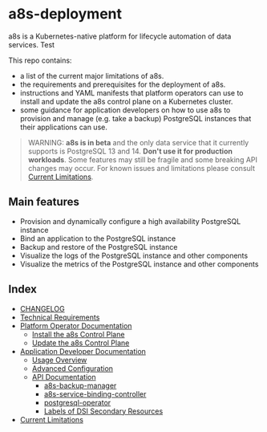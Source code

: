 # a8s-deployment

a8s is a Kubernetes-native platform for lifecycle automation of data services. Test

This repo contains:

- a list of the current major limitations of a8s.
- the requirements and prerequisites for the deployment of a8s.
- instructions and YAML manifests that platform operators can use to install and update the a8s
  control plane on a Kubernetes cluster.
- some guidance for application developers on how to use a8s to provision and manage (e.g. take a
backup) PostgreSQL instances that their applications can use.

> WARNING: **a8s is in beta** and the only data service that it currently supports is
PostgreSQL 13 and 14. **Don't use it for production workloads**. Some features may still be fragile
 and some breaking API changes may occur. For known issues and limitations please consult
[Current Limitations](docs/current_limitations.md).

## Main features

- Provision and dynamically configure a high availability PostgreSQL instance
- Bind an application to the PostgreSQL instance
- Backup and restore of the PostgreSQL instance
- Visualize the logs of the PostgreSQL instance and other components
- Visualize the metrics of the PostgreSQL instance and other components

## Index

- [CHANGELOG](CHANGELOG.md)
- [Technical Requirements](docs/technical_requirements.md)
- [Platform Operator Documentation](docs/platform-operators/README.md)
  - [Install the a8s Control Plane](/docs/platform-operators/installing_framework.md#/install-the-a8s-control-plane)
  - [Update the a8s Control Plane](/docs/platform-operators/updating_framework.md)
- [Application Developer Documentation](docs/application-developers/README.md)
  - [Usage Overview](docs/application-developers/usage_overview.md)
  - [Advanced Configuration](/docs/application-developers/advanced_configuration.md)
  - [API Documentation](/docs/application-developers/api-documentation/README.md)
    - [a8s-backup-manager](/docs/application-developers/api-documentation/a8s-backup-manager)
    - [a8s-service-binding-controller](/docs/application-developers/api-documentation/a8s-service-binding-controller)
    - [postgresql-operator](/docs/application-developers/api-documentation/postgresql-operator)
    - [Labels of DSI Secondary Resources](/docs/application-developers/api-documentation/labels_secondary_dsi_objects.md)
- [Current Limitations](docs/current_limitations.md)
